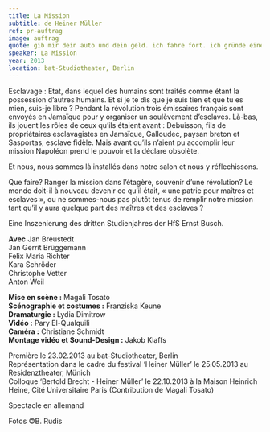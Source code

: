 ```yaml
---
title: La Mission
subtitle: de Heiner Müller
ref: pr-auftrag
image: auftrag
quote: gib mir dein auto und dein geld. ich fahre fort. ich gründe eine welt.
speaker: La Mission
year: 2013
location: bat-Studiotheater, Berlin
---
```


Esclavage : Etat, dans lequel des humains sont traités comme étant la possession d’autres humains. Et si je te dis que je suis tien et que tu es mien, suis-je libre ?
Pendant la révolution trois émissaires français sont envoyés en Jamaïque pour y organiser un soulèvement d’esclaves.
Là-bas, ils jouent les rôles de ceux qu’ils étaient avant : Debuisson, fils de propriétaires esclavagistes en Jamaïque, Galloudec, paysan breton et Sasportas, esclave fidèle. Mais avant qu’ils n’aient pu accomplir leur mission Napoléon prend le pouvoir et la déclare obsolète.

Et nous, nous sommes là installés dans notre salon et nous y réflechissons.

Que faire? Ranger la mission dans l’étagère, souvenir d’une révolution? Le monde doit-il à nouveau devenir ce qu’il était, « une patrie pour maîtres et esclaves », ou ne sommes-nous pas plutôt tenus de remplir notre mission tant qu’il y aura quelque part des maîtres et des esclaves ?

Eine Inszenierung des dritten Studienjahres der HfS Ernst Busch.


**Avec**
Jan Breustedt  
Jan Gerrit Brüggemann  
Felix Maria Richter  
Kara Schröder  
Christophe Vetter  
Anton Weil  


**Mise en scène :** Magali Tosato  
**Scénographie et costumes :** Franziska Keune  
**Dramaturgie :** Lydia Dimitrow  
**Vidéo :** Pary El-Qualquili  
**Caméra :** Christiane Schmidt  
**Montage vidéo et Sound-Design :** Jakob Klaffs  


Première le 23.02.2013 au bat-Studiotheater, Berlin  
Représentation dans le cadre du festival ‘Heiner Müller’ le 25.05.2013 au Residenztheater, Münich  
Colloque ‘Bertold Brecht - Heiner Müller’ le 22.10.2013 à la Maison Heinrich Heine, Cité Universitaire Paris (Contribution de Magali Tosato)  

Spectacle en allemand

Fotos ©B. Rudis
